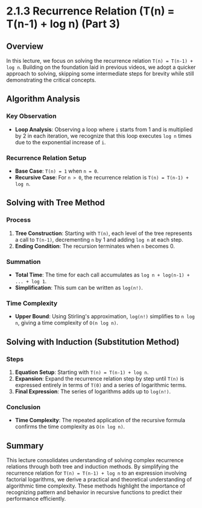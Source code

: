 # 2.1.3 Recurrence Relation (T(n) = T(n-1) + log n) (Part 3)

## Overview

In this lecture, we focus on solving the recurrence relation `T(n) = T(n-1) + log n`. Building on the foundation laid in previous videos, we adopt a quicker approach to solving, skipping some intermediate steps for brevity while still demonstrating the critical concepts.

## Algorithm Analysis

### Key Observation

- **Loop Analysis**: Observing a loop where `i` starts from 1 and is multiplied by 2 in each iteration, we recognize that this loop executes `log n` times due to the exponential increase of `i`.

### Recurrence Relation Setup

- **Base Case**: `T(n) = 1` when `n = 0`.
- **Recursive Case**: For `n > 0`, the recurrence relation is `T(n) = T(n-1) + log n`.

## Solving with Tree Method

### Process

1. **Tree Construction**: Starting with `T(n)`, each level of the tree represents a call to `T(n-1)`, decrementing `n` by 1 and adding `log n` at each step.
2. **Ending Condition**: The recursion terminates when `n` becomes 0.

### Summation

- **Total Time**: The time for each call accumulates as `log n + log(n-1) + ... + log 1`.
- **Simplification**: This sum can be written as `log(n!)`.

### Time Complexity

- **Upper Bound**: Using Stirling's approximation, `log(n!)` simplifies to `n log n`, giving a time complexity of `O(n log n)`.

## Solving with Induction (Substitution Method)

### Steps

1. **Equation Setup**: Starting with `T(n) = T(n-1) + log n`.
2. **Expansion**: Expand the recurrence relation step by step until `T(n)` is expressed entirely in terms of `T(0)` and a series of logarithmic terms.
3. **Final Expression**: The series of logarithms adds up to `log(n!)`.

### Conclusion

- **Time Complexity**: The repeated application of the recursive formula confirms the time complexity as `O(n log n)`.

## Summary

This lecture consolidates understanding of solving complex recurrence relations through both tree and induction methods. By simplifying the recurrence relation for `T(n) = T(n-1) + log n` to an expression involving factorial logarithms, we derive a practical and theoretical understanding of algorithmic time complexity. These methods highlight the importance of recognizing pattern and behavior in recursive functions to predict their performance efficiently.

